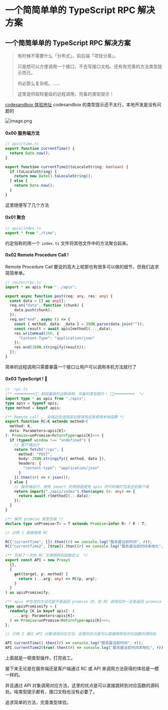 # 一个简简单单的 TypeScript RPC 解决方案

## 一个简简单单的 TypeScript RPC 解决方案

> 有时候不需要什么「分布式」，前后端「项目分离」。
>
> 只是想可以方便调用一个接口、不去写接口文档、还有有完善的方法类型提示而已。
>
> 何必那么复杂呢。......
>
> 这里提供超轻量级的远程调用，完备的类型提示！

[codesandbox 体验地址](https://codesandbox.io/s/async-sea-16u5k?file=/src/rpc.ts) codesandbox 的类型提示还不太行，本地开发是没有问题的


![image.png](https://shenzilong.cn/record/每日总结/2020/assets/20201109143728-hfw4r7v-image.png)

#### 0x00 服务端方法

```typescript
// apis/time.ts
export function currentTime() {
  return Date.now();
}

export function currentTime2(toLocaleString: boolean) {
  if (toLocaleString) {
    return new Date().toLocaleString();
  } else {
    return Date.now();
  }
}
```

这里随便写了几个方法

#### 0x01 聚合

```typescript
// apis/index.ts
export * from "./time";
```

约定俗称的用一个 `index.ts` 文件将其他文件中的方法聚合起来。

#### 0x02 Remote Procedure Call !

Remote Procedure Call 要说的高大上呢那也有很多可以做的细节，但我们追求简简单单。

```typescript
// router/rpc.ts
import * as apis from "../apis";

export async function post(req: any, res: any) {
  const data = [] as any[];
  req.on("data", function (chunk) {
    data.push(chunk);
  });
  req.on("end", async () => {
    const { method, data: _data } = JSON.parse(data.join(""));
    const result = await apis[method](..._data);
    res.writeHead(200, {
      "Content-Type": "application/json"
    });
    res.end(JSON.stringify(result));
  });
}
```

简单的远程调用只需要暴露一个接口让用户可以调用本机方法就行了

#### 0x03 TypeScript ! 🎉

```typescript
//  rpc.ts 
/** ═════════🏳‍🌈 超轻量级的远程调用，完备的类型提示！ 🏳‍🌈═════════  */
import type * as apis from "./apis";
type apis = typeof apis;
type method = keyof apis;

/** Remote call ， 会就近的选择是远程调用还是使用本地函数 */
export function RC<K extends method>(
  method: K,
  data: Parameters<apis[K]>
): Promise<unPromise<ReturnType<apis[K]>>> {
  if (typeof window !== "undefined") {
    // 客户端运行
    return fetch("/rpc", {
      method: "POST",
      body: JSON.stringify({ method, data }),
      headers: {
        "content-type": "application/json"
      }
    }).then((r) => r.json());
  } else {
    // 服务端运行，使用 import 的原因是避免 apis 的代码被打包发送到客户端
    return import("./apis/index").then(async (r: any) => {
      return await r[method](...data);
    });
  }
}

/** 解开 promise 类型包装 */
declare type unPromise<T> = T extends Promise<infer R> ? R : T;

// 示例 1 直接使用 RC

RC("currentTime", []).then((r) => console.log("服务器当前时间", r));
RC("currentTime2", [true]).then((r) => console.log("服务器当前时间本地化", r));

/** 包装了一次的 RC 方便跳转到函数定义  */
export const API = new Proxy(
  {},
  {
    get(target, p: method) {
      return (...arg: any) => RC(p, arg);
    }
  }
) as apisPromiseify;

/** apis 中包含的方法可能不是返回 promise 的，但 RC 调用后的一定是返回 promsie */
type apisPromiseify = {
  readonly [K in keyof apis]: (
    ...arg: Parameters<apis[K]>
  ) => Promise<unPromise<ReturnType<apis[K]>>>;
};

// 示例 2 通过 API 对象调用对应方法，这里的优点是可以直接跳转到对应函数的源码处

API.currentTime().then((r) => console.log("服务器当前时间", r));
API.currentTime2(true).then((r) => console.log("服务器当前时间本地化", r));

```

上面就是一顿类型操作，打完收工。

接下来无论是在服务端还是客户端通过 RC 或 API 来调用方法获得的体验是一模一样的。

并且通过 API 对象调用对应方法，这里的优点是可以直接跳转到对应函数的源码处。啥类型提示都有，接口文档也没有必要了。

追求简单的方法，完善类型体验。
